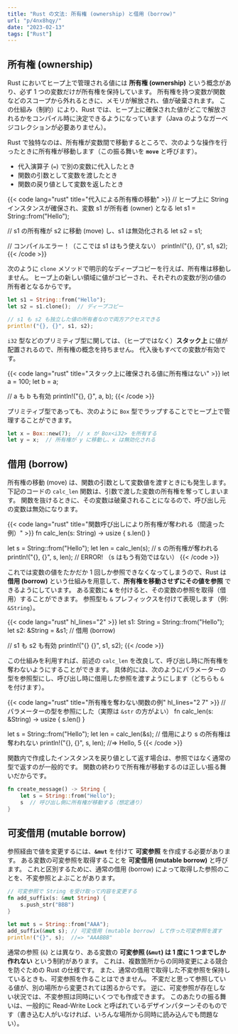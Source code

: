 ```yaml
---
title: "Rust の文法: 所有権 (ownership) と借用 (borrow)"
url: "p/4nx8hqy/"
date: "2023-02-13"
tags: ["Rust"]
---
```


所有権 (ownership)
----

Rust においてヒープ上で管理される値には __所有権 (ownership)__ という概念があり、必ず 1 つの変数だけが所有権を保持しています。
所有権を持つ変数が関数などのスコープから外れるときに、メモリが解放され、値が破棄されます。
この仕組み（制約）により、Rust では、ヒープ上に確保された値がどこで解放されるかをコンパイル時に決定できるようになっています（Java のようなガーベジコレクションが必要ありません）。

Rust で独特なのは、所有権が変数間で移動するところで、次のような操作を行ったときに所有権が移動します（この振る舞いを __`move`__ と呼びます）。

- 代入演算子 (`=`) で別の変数に代入したとき
- 関数の引数として変数を渡したとき
- 関数の戻り値として変数を返したとき

{{< code lang="rust" title="代入による所有権の移動" >}}
// ヒープ上に String インスタンスが確保され、変数 s1 が所有者 (owner) となる
let s1 = String::from("Hello");

// s1 の所有権が s2 に移動 (move) し、s1 は無効化される
let s2 = s1;

// コンパイルエラー！（ここでは s1 はもう使えない）
println!("{}, {}", s1, s2);
{{< /code >}}

次のように `clone` メソッドで明示的なディープコピーを行えば、所有権は移動しません。
ヒープ上の新しい領域に値がコピーされ、それぞれの変数が別の値の所有者となるからです。

```rust
let s1 = String::from("Hello");
let s2 = s1.clone();  // ディープコピー

// s1 も s2 も独立した値の所有者なので両方アクセスできる
println!("{}, {}", s1, s2);
```

`i32` 型などのプリミティブ型に関しては、（ヒープではなく）__スタック上__ に値が配置されるので、所有権の概念を持ちません。
代入後もすべての変数が有効です。

{{< code lang="rust" title="スタック上に確保される値に所有権はない" >}}
let a = 100;
let b = a;

// a も b も有効
println!("{}, {}", a, b);
{{< /code >}}

プリミティブ型であっても、次のように `Box` 型でラップすることでヒープ上で管理することができます。

```rust
let x = Box::new(7);  // x が Box<i32> を所有する
let y = x;  // 所有権が y に移動し、x は無効化される
```


借用 (borrow)
----

所有権の移動 (move) は、関数の引数として変数値を渡すときにも発生します。
下記のコードの `calc_len` 関数は、引数で渡した変数の所有権を奪ってしまいます。
関数を抜けるときに、その変数は破棄されることになるので、呼び出し元の変数は無効になります。

{{< code lang="rust" title="関数呼び出しにより所有権が奪われる（間違った例）" >}}
fn calc_len(s: String) -> usize {
    s.len()
}

let s = String::from("Hello");
let len = calc_len(s); // s の所有権が奪われる
println!("{}, {}", s, len); // ERROR! （s はもう有効ではない）
{{< /code >}}

これでは変数の値をたかだか 1 回しか参照できなくなってしまうので、Rust は __借用 (borrow)__ という仕組みを用意して、__所有権を移動させずにその値を参照__ できるようにしています。
ある変数に __`&`__ を付けると、その変数の参照を取得（借用）することができます。
参照型も `&` プレフィックスを付けて表現します（例: `&String`）。

{{< code lang="rust" hl_lines="2" >}}
let s1: String = String::from("Hello");
let s2: &String = &s1; // 借用 (borrow)

// s1 も s2 も有効
println!("{} {}", s1, s2);
{{< /code >}}

この仕組みを利用すれば、前述の `calc_len` を改良して、呼び出し時に所有権を奪わないようにすることができます。
具体的には、次のようにパラメーターの型を参照型にし、呼び出し時に借用した参照を渡すようにします（どちらも `&` を付けます）。

{{< code lang="rust" title="所有権を奪わない関数の例" hl_lines="2 7" >}}
// パラメーターの型を参照にした（実際は `&str` の方がよい）
fn calc_len(s: &String) -> usize {
    s.len()
}

let s = String::from("Hello");
let len = calc_len(&s); // 借用により s の所有権は奪われない
println!("{}, {}", s, len); //=> Hello, 5
{{< /code >}}

関数内で作成したインスタンスを戻り値として返す場合は、参照ではなく通常の型で返すのが一般的です。
関数の終わりで所有権が移動するのは正しい振る舞いだからです。

```rust
fn create_message() -> String {
    let s = String::from("Hello");
    s  // 呼び出し側に所有権が移動する（想定通り）
}
```


可変借用 (mutable borrow)
----

参照経由で値を変更するには、__`&mut`__ を付けて __可変参照__ を作成する必要があります。
ある変数の可変参照を取得することを __可変借用 (mutable borrow)__ と呼びます。
これと区別するために、通常の借用 (borrow) によって取得した参照のことを、不変参照とよぶことがあります。

```rust
// 可変参照で String を受け取って内容を変更する
fn add_suffix(s: &mut String) {
    s.push_str("BBB")
}

let mut s = String::from("AAA");
add_suffix(&mut s); // 可変借用 (mutable borrow) して作った可変参照を渡す
println!("{}", s);  //=> "AAABBB"
```

通常の参照 (`&`) とは異なり、ある変数の __可変参照 (`&mut`) は 1 度に 1 つまでしか作れない__ という制約があります。
これは、複数箇所からの同時変更による競合を防ぐための Rust の仕様です。
また、通常の借用で取得した不変参照を保持しているときも、可変参照を作ることはできません。
不変だと思って参照している値が、別の場所から変更されては困るからです。
逆に、可変参照が存在しない状況では、不変参照は同時にいくつでも作成できます。
このあたりの振る舞いは、一般的に Read-Write Lock と呼ばれているデザインパターンそのものです（書き込む人がいなければ、いろんな場所から同時に読み込んでも問題ない）。


